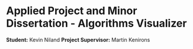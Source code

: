 # Applied Project and Minor Dissertation - Algorithms Visualizer

**Student:** Kevin Niland
**Project Supervisor:** Martin Kenirons
